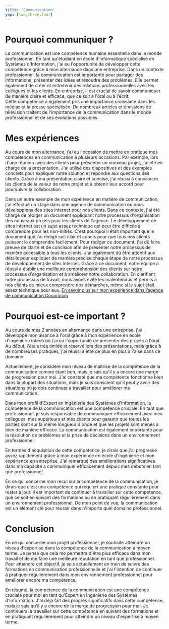```yaml
---
title: 'Communication'
yop: [two,three,four]
---
```


# Pourquoi communiquer ?

La communication est une compétence humaine essentielle dans le monde professionnel. En tant qu'étudiant en école d'informatique spécialisé en Systèmes d'Information, j'ai eu l'opportunité de développer cette compétence grâce à mon alternance dans une entreprise.
Dans un contexte professionnel, la communication est importante pour partager des informations, présenter des idées et résoudre des problèmes. Elle permet également de créer et entretenir des relations professionnelles avec les collègues et les clients. En entreprise, il est crucial de savoir communiquer de manière claire et efficace, que ce soit à l'oral ou à l'écrit.  
Cette compétence a également pris une importance croissante dans les médias et la presse spécialisée. De nombreux articles et émissions de télévision traitent de l'importance de la communication dans le monde professionnel et de ses évolutions possibles.
# Mes expériences

Au cours de mon alternance, j'ai eu l'occasion de mettre en pratique mes compétences en communication à plusieurs occasions. Par exemple, lors d'une réunion avec des clients pour présenter un nouveau projet, j'ai été en charge de la présentation. J'ai utilisé des diapositives et des exemples concrets pour expliquer notre solution et répondre aux questions des clients. Grâce à ma présentation claire et concise, j'ai réussi à convaincre les clients de la valeur de notre projet et à obtenir leur accord pour poursuivre la collaboration.

Dans un autre exemple de mon expérience en matière de communication, j'ai effectué un stage dans une agence de communication où nous développions des sites internet pour nos clients. Dans ce contexte, j'ai été chargé de rédiger un document expliquant notre processus d'organisation des nouveaux projets pour les clients de l'agence.
Le développement de sites internet est un sujet assez technique qui peut être difficile à comprendre pour les non-initiés. C'est pourquoi il était important que le document que j'ai rédigé soit clair et concis pour que tous nos clients puissent le comprendre facilement.
Pour rédiger ce document, j'ai dû faire preuve de clarté et de concision afin de présenter notre processus de manière accessible à tous les clients. J'ai également dû être attentif aux détails pour expliquer de manière précise chaque étape de notre processus de développement de sites internet.
Grâce à ce document, notre équipe a réussi à établir une meilleure compréhension des clients sur notre processus d'organisation et à améliorer notre collaboration. En clarifiant notre processus de travail, nous avons évité les malentendus et permis à nos clients de mieux comprendre nos démarches, même si le sujet était assez technique pour eux.
[En savoir plus sur mon expérience dans l’agence de communication Cocoricom](https://www.notion.so/Cr-ation-SI-Cocoricom-7488745c322f477f90abb98004c86bf3)


# Pourquoi est-ce important ?

Au cours de mes 2 années en alternance dans une entreprise, j'ai développé mon aisance à l'oral grâce à mon expérience en école d'ingénierie Intech où j'ai eu l'opportunité de présenter des projets à l'oral. Au début, j'étais très timide et réservé lors des présentations, mais grâce à de nombreuses pratiques, j'ai réussi à être de plus en plus à l'aise dans ce domaine.

Actuellement, je considère mon niveau de maîtrise de la compétence de la communication comme étant bon, mais je sais qu'il y a encore une marge de progression pour moi. J'ai constaté que ma compétence fonctionne bien dans la plupart des situations, mais je suis conscient qu'il peut y avoir des situations où je dois continuer à travailler pour améliorer ma communication.

Dans mon profil d'Expert en Ingénierie des Systèmes d'Information, la compétence de la communication est une compétence cruciale. En tant que professionnel, je suis responsable de communiquer efficacement avec mes collègues, mes supérieurs et mes clients pour garantir que toutes les parties sont sur la même longueur d'onde et que les projets sont menés à bien de manière efficace. La communication est également importante pour la résolution de problèmes et la prise de décisions dans un environnement professionnel.

En termes d'acquisition de cette compétence, je dirais que j'ai progressé assez rapidement grâce à mon expérience en école d'ingénierie et mon expérience en entreprise. J'ai remarqué des améliorations significatives dans ma capacité à communiquer efficacement depuis mes débuts en tant que professionnel.

En ce qui concerne mon recul sur la compétence de la communication, je dirais que c'est une compétence qui requiert une pratique constante pour rester à jour. Il est important de continuer à travailler sur cette compétence, que ce soit en suivant des formations ou en pratiquant régulièrement dans un environnement professionnel. De mon point de vue, la communication est un élément clé pour réussir dans n'importe quel domaine professionnel.

# Conclusion

En ce qui concerne mon projet professionnel, je souhaite atteindre un niveau d'expertise dans la compétence de la communication à moyen terme. Je pense que cela me permettra d'être plus efficace dans mon travail et de me faire une meilleure réputation en tant que professionnel. Pour atteindre cet objectif, je suis actuellement en train de suivre des formations en communication professionnelle et j'ai l'intention de continuer à pratiquer régulièrement dans mon environnement professionnel pour améliorer encore ma compétence.

En résumé, la compétence de la communication est une compétence cruciale pour moi en tant qu'Expert en Ingénierie des Systèmes d'Information. J'ai déjà fait des progrès significatifs dans cette compétence, mais je sais qu'il y a encore de la marge de progression pour moi. Je continuerai à travailler sur cette compétence en suivant des formations et en pratiquant régulièrement pour atteindre un niveau d'expertise à moyen terme.


